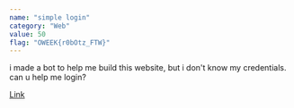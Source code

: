 ```yaml
---
name: "simple login"
category: "Web"
value: 50
flag: "OWEEK{r0bOtz_FTW}"
---
```


i made a bot to help me build this website, but i don't know my credentials.
can u help me login?

[Link](http://simple-login.web.ctf.unswsecurity.com)


